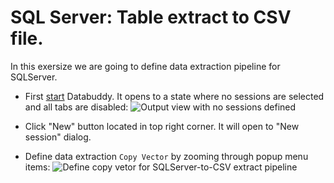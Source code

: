 # SQL Server: Table extract to CSV file.
In this exersize we are going to define data extraction pipeline for SQLServer.

- First [start](https://github.com/data-buddy/DataBuddy/blob/master/Docs/How_to_start_Databuddy.md) Databuddy. 
  It opens to a state where no sessions are selected and all tabs are disabled:
![Output view with no sessions defined](https://raw.githubusercontent.com/data-buddy/DataBuddy/master/screenshots/open_databuddy_no_sessions.png "Output view with no sessions defined")

- Click "New" button located in top right corner. It will open to "New session" dialog. 
-  Define data extraction `Copy Vector` by zooming through popup menu items:
![Define copy vetor for SQLServer-to-CSV extract pipeline](https://raw.githubusercontent.com/data-buddy/DataBuddy/master/screenshots/Define_copy_vector_for_SQLServer-to-CSV_extract_pipeline.png "Define copy vetor for SQLServer-to-CSV extract pipeline.")







